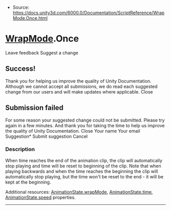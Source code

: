 * Source: https://docs.unity3d.com/6000.0/Documentation/ScriptReference/WrapMode.Once.html

#  [WrapMode](https://docs.unity3d.com/6000.0/Documentation/ScriptReference/WrapMode.html).Once
Leave feedback
Suggest a change
## Success!
Thank you for helping us improve the quality of Unity Documentation. Although we cannot accept all submissions, we do read each suggested change from our users and will make updates where applicable.
Close
## Submission failed
For some reason your suggested change could not be submitted. Please <a>try again</a> in a few minutes. And thank you for taking the time to help us improve the quality of Unity Documentation.
Close
Your name Your email Suggestion* Submit suggestion
Cancel
### Description
When time reaches the end of the animation clip, the clip will automatically stop playing and time will be reset to beginning of the clip.
Note that when playing backwards and when the time reaches the beginning the clip will automatically stop playing, but the time won't be reset to the end - it will be kept at the beginning.  
  
Additional resources: [AnimationState.wrapMode](https://docs.unity3d.com/6000.0/Documentation/ScriptReference/AnimationState-wrapMode.html), [AnimationState.time](https://docs.unity3d.com/6000.0/Documentation/ScriptReference/AnimationState-time.html), [AnimationState.speed](https://docs.unity3d.com/6000.0/Documentation/ScriptReference/AnimationState-speed.html) properties.
* * *
